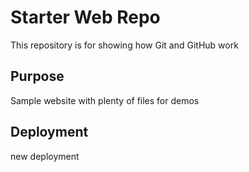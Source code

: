 # Starter Web Repo

This repository is for showing how Git and GitHub work

## Purpose

Sample website with plenty of files for demos

## Deployment
 new deployment